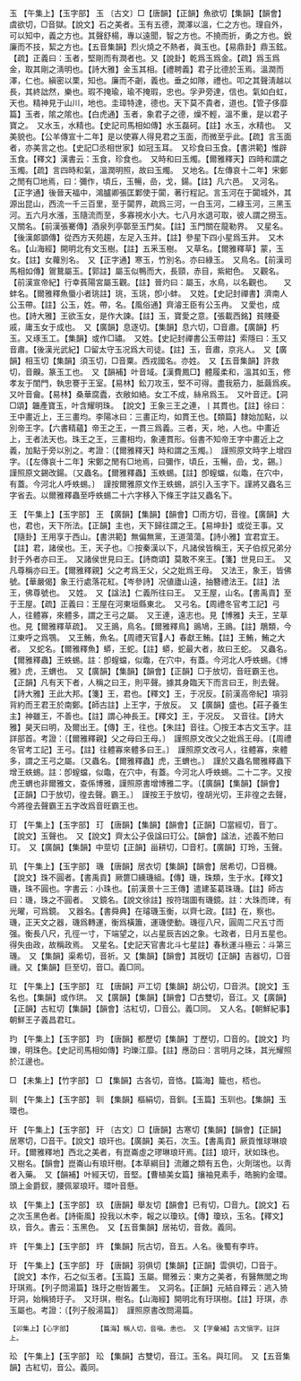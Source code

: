 <!-- { "loadSidebar": true } -->
玉	【午集上】【玉字部】	玉	〔古文〕□【唐韻】【正韻】魚欲切【集韻】【韻會】虞欲切，□音獄。【說文】石之美者。玉有五德，潤澤以溫，仁之方也。理自外，可以知中，義之方也。其聲舒楊，專以遠聞，智之方也。不撓而折，勇之方也。銳廉而不技，絜之方也。【五音集韻】烈火燒之不熱者，眞玉也。【易鼎卦】鼎玉鉉。【疏】正義曰：玉者，堅剛而有潤者也。又【說卦】乾爲玉爲金。【疏】爲玉爲金，取其剛之淸明也。【詩大雅】金玉其相。【禮聘義】君子比德於玉焉。溫潤而澤，仁也。縝密以栗，知也。廉而不劌，義也。垂之如隊，禮也。叩之其聲淸越以長，其終詘然，樂也。瑕不掩瑜，瑜不掩瑕，忠也。孚尹旁達，信也。氣如白虹，天也。精神見于山川，地也。圭璋特達，德也。天下莫不貴者，道也。【管子侈靡篇】玉者，隂之隂也。【白虎通】玉者，象君子之德，燥不輕，溫不重，是以君子寶之。　又水玉，水精也。【史記司馬相如傳】水玉磊砢。【註】水玉，水精也。　又美貌也。【公羊傳宣十二年】是以使寡人得見君之玉面，而微至乎此。【疏】言玉面者，亦美言之也。【史記□丞相世家】如冠玉耳。　又珍食曰玉食。【書洪範】惟辟玉食。【釋文】漢書云：玉食，珍食也。　又時和曰玉燭。【爾雅釋天】四時和謂之玉燭。【疏】言四時和氣，溫潤明照，故曰玉燭。　又地名。【左傳哀十二年】宋鄭之閒有□地焉，曰：彌作，頃丘，玉暢，嵒，戈，鍚。【註】凡六邑。　又河名。【正字通】後晉天福中，鴻臚卿張匡鄴使于闐，著行程記。言玉河在于闐城外，其源出昆山，西流一千三百里，至于闐界，疏爲三河，一白玉河，二綠玉河，三黑玉河。五六月水漲，玉隨流而至，多寡視水小大。七八月水退可取，彼人謂之撈玉。　又關名。【前漢張騫傳】酒泉列亭鄣至玉門矣。【註】玉門關在龍勒界。　又星名。【後漢郞顗傳】從西方天苑趨，左足入玉井。【註】參星下四小星爲玉井。　又木名。【山海經】開明北有文玉樹。【註】五釆玉樹。　又草名。【爾雅釋草】蒙，玉女。【註】女蘿別名。　又【正字通】寒玉，竹別名。亦曰綠玉。　又鳥名。【前漢司馬相如傳】鴐鵞屬玉。【郭註】屬玉似鴨而大，長頸，赤目，紫紺色。　又觀名。【前漢宣帝紀】行幸萯陽宮屬玉觀。【註】晉灼曰：屬玉，水鳥，以名觀也。　　又蚌名。【爾雅釋魚蜃小者珧註】珧，玉珧，卽小蚌。　又姓。【史記封禪書】濟南人公玉帶。【註】公玉，姓。帶，名。【風俗通】齊濬王臣有公玉冉。　又愛也，成也。【詩大雅】王欲玉女，是作大諫。【註】玉，寶愛之意。【張載西銘】貧賤憂戚，庸玉女于成也。　又【廣韻】息逐切。【集韻】息六切，□音肅。【廣韻】朽玉。又琢玉工。【集韻】或作□璛。　又姓。【史記封禪書公玉帶註】索隱曰：玉又音肅。【後漢光武紀】□留太守玉况爲大司徒。【註】玉，音肅，京兆人。　又【廣韻】相玉切【集韻】須玉切，□音粟。西戎國名。亦姓。　又【五音集韻】許救切，音齅。篆玉工也。　又【韻補】叶音域。【漢費鳳□】體履柔和，溫其如玉，修孝友于閨門，執忠謇于王室。【易林】鈆刀攻玉，堅不可得。盡我筋力，胝繭爲疾。　又叶音龠。【易林】桑華腐蠹，衣敝如絡。女工不成，絲帛爲玉。　又叶音迂。【洞□頌】韞產寶玉，叶含耀明珠。　【說文】王象三王之連，丨其貫也。【註】徐曰：王中畫近上，王三畫均。李陽冰曰：三畫正均，如貫王也。【類篇】隸始加點，以別帝王字。【六書精蘊】帝王之王，一貫三爲義。三者，天，地，人也。中畫近上，王者法天也。珠王之王，三畫相均，象連貫形。俗書不知帝王字中畫近上之義，加點于旁以別之。考證：〔【爾雅釋天】時和謂之玉燭。〕　謹照原文時字上增四字。〔【左傳哀十二年】宋鄭之閒有□地焉，曰彌作，頃丘，玉暢，嵒，戈，錫。〕　謹照原文錫改鍚。〔又蟲名。【爾雅釋蟲】玉蛈蜴。【註】卽螲蟷，似鼄，在穴中，有蓋。今河北人呼蛈蜴。〕　謹按爾雅原文作王蛈蜴，誤引入玉字下。謹將又蟲名三字省去。以爾雅釋蟲至呼蛈蜴二十六字移入下條王字註又蟲名下。 

王	【午集上】【玉字部】	王	【廣韻】【集韻】【韻會】□雨方切，音徨。【廣韻】大也，君也，天下所法。【正韻】主也，天下歸往謂之王。【易坤卦】或從王事。又【隨卦】王用享于西山。【書洪範】無偏無黨，王道蕩蕩。【詩小雅】宜君宜王。【註】君，諸侯也。王，天子也。◎按秦漢以下，凡諸侯皆稱王，天子伯叔兄弟分封于外者亦曰王。　又諸侯世見曰王。【詩商頌】莫敢不來王。【箋】世見曰王。　又凡尊稱亦曰王。【爾雅釋親】父之考爲王父，父之妣爲王母。　又法王，象王，皆佛號。【華嚴偈】象王行處落花紅。【岑參詩】况値廬山遠，抽簪禮法王。【註】法王，佛尊號也。　又姓。　又【諡法】仁義所往曰王。　又王屋，山名。【書禹貢】至于王屋。【疏】正義曰：王屋在河東垣縣東北。　又弓名。【周禮冬官考工記】弓人，往體寡，來體多，謂之王弓之屬。　又王連，遠志也。見【博雅】夫王，芏草也。見【爾雅釋草疏】。　又王鴡，鳥名。【爾雅釋鳥】鴡鳩，王鴡。【註】鵰類，今江東呼之爲鶚。　又王鮪，魚名。【周禮天官人】春獻王鮪。【註】王鮪，鮪之大者。　又蛇名。【爾雅釋魚】蟒，王蛇。【註】蟒，蛇最大者，故曰王蛇。　又蟲名。【爾雅釋蟲】王蛈蜴。註：卽螲蟷，似鼄，在穴中，有蓋。今河北人呼蛈蜴。《博雅》虎，王蝟也。　又【廣韻】【集韻】【韻會】【正韻】□于放切，音旺霸王也。【正韻】凡有天下者，人稱之曰王，則平聲。據其身臨天下而言曰王，則去聲。【詩大雅】王此大邦。【箋】王，君也。【釋文】王，于况反。【前漢高帝紀】項羽背約而王君王於南鄭。【師古註】上王字，于放反。　又【廣韻】盛也。【莊子養生主】神雖王，不善也。【註】謂心神長王。【釋文】王，于况反。　又音往。【詩大雅】昊天曰明，及爾出王。【傳】王，往也。【朱註】音往。〇按王本古文玉字。註詳部首。考證：〔【爾雅釋親】父之母曰王母。〕　謹照原文改父之妣爲王母。〔【周禮冬官考工記】王弓。【註】往體寡來體多曰王。〕　謹照原文改弓人，往體寡，來體多，謂之王弓之屬。〔又蟲名。【爾雅釋蟲】虎，王蝟也。〕　謹於又蟲名爾雅釋蟲下增王蛈蜴。註：卽螲蟷，似鼄，在穴中，有蓋。今河北人呼蛈蜴。二十二字。又按虎王蝟也非爾雅文，查係博雅，謹照原書增博雅二字。〔【廣韻】【集韻】【韻會】【正韻】□于放切，徨去聲。霸王。〕　謹按王于放切，徨胡光切，王非徨之去聲，今將徨去聲霸王五字改爲音旺霸王也。 

玎	【午集上】【玉字部】	玎	【唐韻】【集韻】【韻會】【正韻】□當經切，音丁。【說文】玉聲也。　又【說文】齊太公子伋諡曰玎公。【韻會】諡法，述義不勉曰玎。　又【廣韻】【集韻】中莖切【正韻】甾耕切，□音朾。【廣韻】玎玲，玉聲。

玑	【午集上】【玉字部】	璣	【唐韻】居衣切【集韻】【韻會】居希切，□音機。【說文】珠不圓者。【書禹貢】厥篚□纁璣組。【傳】璣，珠類，生于水。【釋文】璣，珠不圓也。字書云：小珠也。【前漢景十三王傳】遣建荃葛珠璣。【註】師古曰：璣，珠之不圓者。　又鏡名。【說文徐註】按符瑞圖有璣鏡。註：大珠而琕，有光曜，可爲鏡。　又器名。【書舜典】在璿璣玉衡，以齊七政。【註】在，察也。璣，正天文之器，璣爲轉運，衡爲橫簫，運璣使動。璣徑八尺，圓周二尺五寸而强。衡長八尺，孔徑一寸，下端望之，以占星辰吉凶之象。七政者，日月五星也。得失由政，故稱政焉。　又星名。【史記天官書北斗七星註】春秋運斗極云：斗第三璣。　又【集韻】渠希切，音祈。又【集韻】【韻會】其旣切【正韻】吉器切，□音禨。又【集韻】巨至切，音□。義□同。

玒	【午集上】【玉字部】	玒	【唐韻】戸工切【集韻】胡公切，□音洪。【說文】玉名也。【集韻】或作珙。　又【廣韻】【集韻】【韻會】□古雙切，音江。又【廣韻】【正韻】古紅切【集韻】【韻會】沽紅切，□音公。義□同。　又人名。【朝鮮紀事】朝鮮王子義昌君玒。

玓	【午集上】【玉字部】	玓	【唐韻】都歷切【集韻】丁歷切，□音的。【說文】玓瓅，明珠色。【史記司馬相如傳】玓瓅江靡。【註】應劭曰：言明月之珠，其光耀照於江邊也。

□	【未集上】【竹字部】	□	【集韻】古各切，音恪。【篇海】籠也，桮也。

玔	【午集上】【玉字部】	玔	【集韻】樞絹切，音釧。【玉篇】玉玔也。【集韻】玉環也。

玕	【午集上】【玉字部】	玕	〔古文〕□【唐韻】古寒切【集韻】【韻會】【正韻】居寒切，□音干。【說文】琅玕也。【廣韻】美石，次玉。【書禹貢】厥貢惟球琳琅玕。【爾雅釋地】西北之美者，有崑崙虛之璆琳琅玕焉。【註】琅玕，狀如珠也。　又樹名。【韻會】崑崙山有琅玕樹。【本草綱目】流離之類有五色，火劑瑞也。以靑者入藥。　又【韻補】叶經天切，音堅。【曹植美女篇】攘袖見素手，皓腕約金環。頭上金爵釵，腰佩翠琅玕。環叶音懸。

玖	【午集上】【玉字部】	玖	【唐韻】舉友切【韻會】已有切，□音九。【說文】石之次玉黑色者。【詩衞風】投我以木李，報之以瓊玖。【傳】瓊玖，玉名。【釋文】玖，音久。書云：玉黑色。　又【五音集韻】居祐切，音救。義同。

玝	【午集上】【玉字部】	玝	【集韻】阮古切，音五。人名。後蜀有李玝。

玗	【午集上】【玉字部】	玗	【唐韻】羽俱切【集韻】【正韻】雲俱切，□音于。【說文】本作，石之似玉者。【玉篇】玉屬。爾雅云：東方之美者，有醫無閭之珣玗琪焉。【列子問湯篇】珠玗之樹皆叢生。　又洞名。【正韻】元結自釋云：逃入猗玗洞，始稱猗玗子。　又玗琪，樹名。【山海經】開明北有玗琪樹。【註】玗琪，赤玉屬也。考證：〔【列子殷湯篇】〕　謹照原書改問湯篇。 

	【卯集上】【心字部】		【篇海】稱人切，音嗔。恚也。　又【字彙補】古文愼字。註詳上。

玜	【午集上】【玉字部】	玜	【集韻】古雙切，音江。玉名。與玒同。　又【五音集韻】古紅切，音公。義同。


